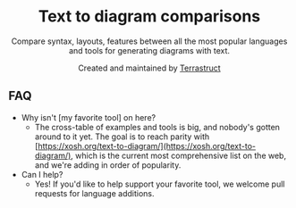 <div align="center">
  <h1>Text to diagram comparisons</h1>
  <p>Compare syntax, layouts, features between all the most popular languages and tools
  for generating diagrams with text.</p>
  <p>Created and maintained by <a href="https://terrastruct.com">Terrastruct</a></p>
</div>

## FAQ

- Why isn't [my favorite tool] on here?
  - The cross-table of examples and tools is big, and nobody's gotten around to it yet.
    The goal is to reach parity with
    [https://xosh.org/text-to-diagram/](https://xosh.org/text-to-diagram/), which is the
    current most comprehensive list on the web, and we're adding in order of popularity.
- Can I help?
  - Yes! If you'd like to help support your favorite tool, we welcome pull requests for
    language additions.
